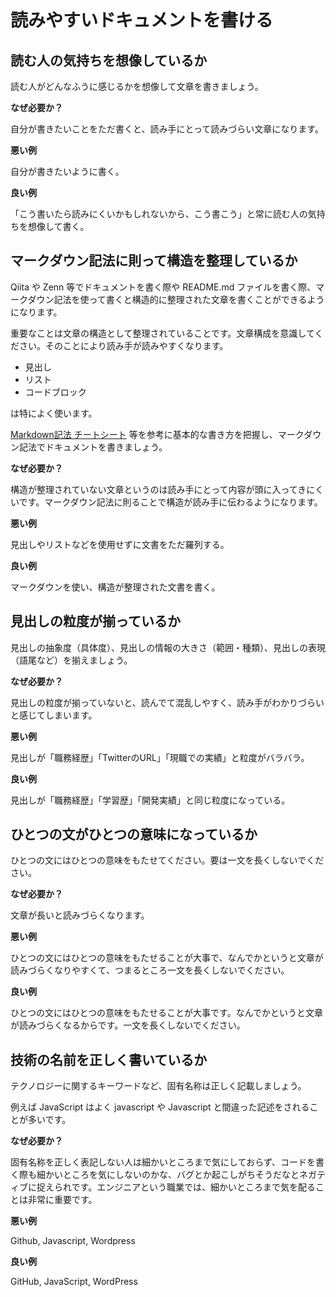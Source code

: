 # 読みやすいドキュメントを書ける

## 読む人の気持ちを想像しているか

読む人がどんなふうに感じるかを想像して文章を書きましょう。

**なぜ必要か？**

自分が書きたいことをただ書くと、読み手にとって読みづらい文章になります。

**悪い例**

自分が書きたいように書く。

**良い例**

「こう書いたら読みにくいかもしれないから、こう書こう」と常に読む人の気持ちを想像して書く。

## マークダウン記法に則って構造を整理しているか

Qiita や Zenn 等でドキュメントを書く際や README.md ファイルを書く際、マークダウン記法を使って書くと構造的に整理された文章を書くことができるようになります。

重要なことは文章の構造として整理されていることです。文章構成を意識してください。そのことにより読み手が読みやすくなります。

- 見出し
- リスト
- コードブロック

は特によく使います。

[Markdown記法 チートシート](https://qiita.com/Qiita/items/c686397e4a0f4f11683d) 等を参考に基本的な書き方を把握し、マークダウン記法でドキュメントを書きましょう。

**なぜ必要か？**

構造が整理されていない文章というのは読み手にとって内容が頭に入ってきにくいです。マークダウン記法に則ることで構造が読み手に伝わるようになります。

**悪い例**

見出しやリストなどを使用せずに文書をただ羅列する。

**良い例**

マークダウンを使い、構造が整理された文書を書く。

## 見出しの粒度が揃っているか

見出しの抽象度（具体度）、見出しの情報の大きさ（範囲・種類）、見出しの表現（語尾など）を揃えましょう。

**なぜ必要か？**

見出しの粒度が揃っていないと、読んでて混乱しやすく、読み手がわかりづらいと感じてしまいます。

**悪い例**

見出しが「職務経歴」「TwitterのURL」「現職での実績」と粒度がバラバラ。

**良い例**

見出しが「職務経歴」「学習歴」「開発実績」と同じ粒度になっている。

## ひとつの文がひとつの意味になっているか

ひとつの文にはひとつの意味をもたせてください。要は一文を長くしないでください。

**なぜ必要か？**

文章が長いと読みづらくなります。

**悪い例**

ひとつの文にはひとつの意味をもたせることが大事で、なんでかというと文章が読みづらくなりやすくて、つまるところ一文を長くしないでください。

**良い例**

ひとつの文にはひとつの意味をもたせることが大事です。なんでかというと文章が読みづらくなるからです。一文を長くしないでください。

## 技術の名前を正しく書いているか

テクノロジーに関するキーワードなど、固有名称は正しく記載しましょう。

例えば JavaScript はよく javascript や Javascript と間違った記述をされることが多いです。

**なぜ必要か？**

固有名称を正しく表記しない人は細かいところまで気にしておらず、コードを書く際も細かいところを気にしないのかな、バグとか起こしがちそうだなとネガティブに捉えられです。エンジニアという職業では、細かいところまで気を配ることは非常に重要です。

**悪い例**

Github, Javascript, Wordpress

**良い例**

GitHub, JavaScript, WordPress
